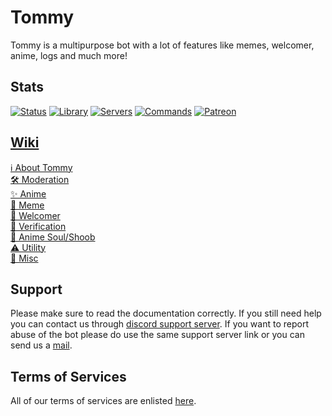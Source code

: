 # Tommy
Tommy is a multipurpose bot with a lot of features like memes, welcomer, anime, logs and much more!

## Stats
[![Status](https://img.shields.io/badge/dynamic/json?color=53e007&label=Status&query=status&url=https%3A%2F%2Fdiscord.bots.gg%2Fapi%2Fv1%2Fbots%2F697463492457922571)](https://discord.com/invite/A2SPMjZ)
[![Library](https://img.shields.io/badge/dynamic/json?color=0404cc&label=Library&query=libraryName&url=https%3A%2F%2Fdiscord.bots.gg%2Fapi%2Fv1%2Fbots%2F697463492457922571)](https://pypi.org/project/discord.py/)
[![Servers](https://img.shields.io/badge/dynamic/json?color=738ADB&label=Servers&query=guildCount&url=https%3A%2F%2Fdiscord.bots.gg%2Fapi%2Fv1%2Fbots%2F697463492457922571)](https://discord.bots.gg/bots/697463492457922571)
[![Commands](https://img.shields.io/badge/dynamic/json?color=a8ff2e&label=Commands&query=shardCount&url=https%3A%2F%2Fdiscord.bots.gg%2Fapi%2Fv1%2Fbots%2F697463492457922571)](https://lazybuds.xyz/tommy)
[![Patreon](https://img.shields.io/badge/Donate-Patreon-orange.svg)](https://www.patreon.com/lazybuds) 

## [Wiki](https://github.com/LazyBuds/tommy/wiki)
<a href="https://github.com/LazyBuds/tommy/wiki/About-Tommy">ℹ️ About Tommy</a> <br>
<a href="https://github.com/LazyBuds/tommy/wiki/Moderation">🛠 Moderation</a> <br>
<a href="https://github.com/LazyBuds/tommy/wiki/Anime">✨ Anime</a> <br>
<a href="https://github.com/LazyBuds/tommy/wiki/Meme">🐸 Meme</a> <br>
<a href="https://github.com/LazyBuds/tommy/wiki/Welcomer">👋 Welcomer</a> <br>
<a href="https://github.com/LazyBuds/tommy/wiki/Verification">🚦 Verification</a> <br>
<a href="https://github.com/LazyBuds/tommy/wiki/Anime-Soul">🦊 Anime Soul/Shoob</a> <br>
<a href="https://github.com/LazyBuds/tommy/wiki/Utility">⚠ Utility</a> <br>
<a href="https://github.com/LazyBuds/tommy/wiki/Misc">🏒 Misc</a> <br>

## Support

Please make sure to read the documentation correctly. If you still need help you can contact us through [discord support server](https://discord.com/invite/A2SPMjZ).
If you want to report abuse of the bot please do use the same support server link or you can send us a [mail](mailto:contact@lazybuds.xyz).

## Terms of Services

All of our terms of services are enlisted [here](https://www.lazybuds.xyz/terms).
